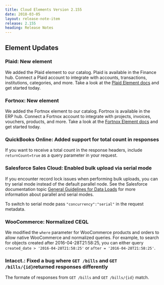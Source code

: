 ```yaml
---
title: Cloud Elements Version 2.155
date: 2018-03-05
layout: release-note-item
release: 2.155
heading: Release Notes
---
```

## Element Updates

### Plaid: New element

We added the Plaid element to our catalog. Plaid is available in the Finance hub. Connect a Plaid account to integrate with accounts, transactions, institutions, categories, and more. Take a look at the [Plaid Element docs](/docs/elements/plaid/) and get started today.

### Fortnox: New element

We added the Fortnox element to our catalog. Fortnox is available in the ERP hub. Connect a Fortnox account to integrate with projects, invoices, vouchers, products, and more. Take a look at the [Fortnox Element docs](/docs/elements/fortnox/) and get started today.

### QuickBooks Online: Added support for total count in responses

If you want to receive a total count in the response headers, include `returnCount=true` as a query parameter in your request.

### Salesforce Sales Cloud: Enabled bulk upload via serial mode

If you encounter record lock issues when performing bulk uploads, you can try serial mode instead of the default parallel node. See the Salesforce documentation topic [General Guidelines for Data Loads](https://developer.salesforce.com/docs/atlas.en-us.api_asynch.meta/api_asynch/asynch_api_planning_guidelines.htm) for more information about parallel and serial modes.

To switch to serial mode pass `"concurrency":"serial"` in the request metadata.

### WooCommerce: Normalized CEQL

We modified the `where` parameter for WooCommerce products and orders to allow native WooCommerce and normalized queries. For example, to search for objects created after 2016-04-28T21:58:25, you can either query `created_date > '2016-04-28T21:58:25'` or `after = '2016-04-28T21:58:25'`.

### Intacct.: Fixed a bug where `GET /bills` and `GET /bills/{id}`returned responses differently

The formate of responses from `GET /bills` and `GET /bills/{id}` match.
